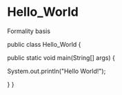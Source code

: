 # Hello_World
Formality basis

public class Hello_World {

   public static void main(String[] args) {

   System.out.println("Hello World!");

}
   }
 
